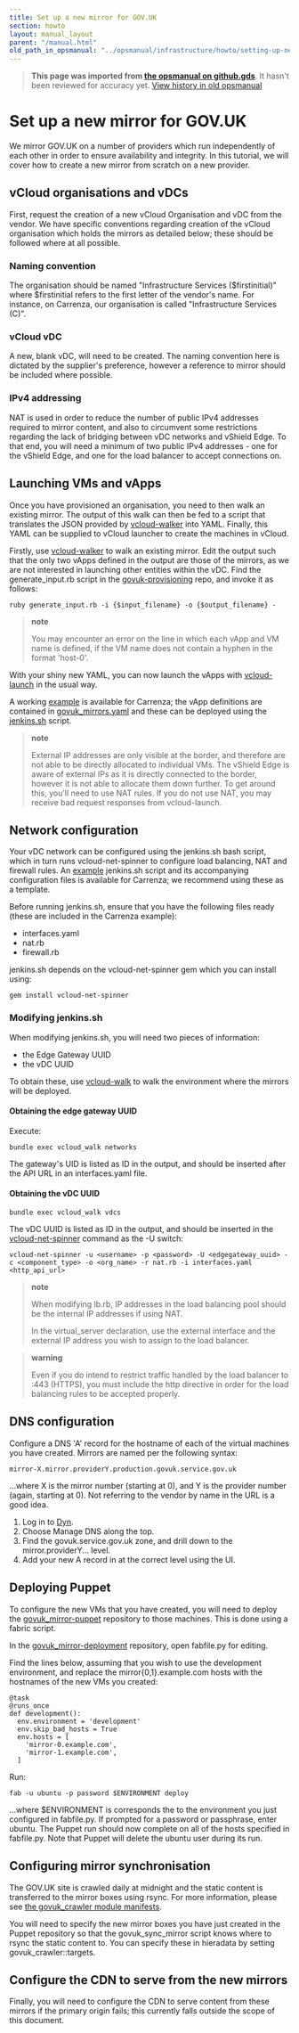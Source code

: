 ```yaml
---
title: Set up a new mirror for GOV.UK
section: howto
layout: manual_layout
parent: "/manual.html"
old_path_in_opsmanual: "../opsmanual/infrastructure/howto/setting-up-new-mirror.md"
---
```




> **This page was imported from [the opsmanual on github.gds](https://github.gds/gds/opsmanual)**.
It hasn't been reviewed for accuracy yet.
[View history in old opsmanual](https://github.gds/gds/opsmanual/tree/master/infrastructure/howto/setting-up-new-mirror.md)


# Set up a new mirror for GOV.UK

We mirror GOV.UK on a number of providers which run independently of
each other in order to ensure availability and integrity. In this
tutorial, we will cover how to create a new mirror from scratch on a new
provider.

## vCloud organisations and vDCs

First, request the creation of a new vCloud Organisation and vDC from
the vendor. We have specific conventions regarding creation of the
vCloud organisation which holds the mirrors as detailed below; these
should be followed where at all possible.

### Naming convention

The organisation should be named "Infrastructure Services
(\$firstinitial)" where \$firstinitial refers to the first letter of the
vendor's name. For instance, on Carrenza, our organisation is called
"Infrastructure Services (C)".

### vCloud vDC

A new, blank vDC, will need to be created. The naming convention here is
dictated by the supplier's preference, however a reference to mirror
should be included where possible.

### IPv4 addressing

NAT is used in order to reduce the number of public IPv4 addresses
required to mirror content, and also to circumvent some restrictions
regarding the lack of bridging between vDC networks and vShield Edge. To
that end, you will need a minimum of two public IPv4 addresses - one for
the vShield Edge, and one for the load balancer to accept connections
on.

## Launching VMs and vApps

Once you have provisioned an organisation, you need to then walk an
existing mirror. The output of this walk can then be fed to a script
that translates the JSON provided by
[vcloud-walker](https://github.com/alphagov/vcloud-walker) into YAML.
Finally, this YAML can be supplied to vCloud launcher to create the
machines in vCloud.

Firstly, use [vcloud-walker](https://github.gds/gds/vcloud-tools) to
walk an existing mirror. Edit the output such that the only two vApps
defined in the output are those of the mirrors, as we are not interested
in launching other entities within the vDC. Find the generate\_input.rb
script in the
[govuk-provisioning](https://github.gds/gds/govuk-provisioning) repo,
and invoke it as follows:

``` {.sourceCode .}
ruby generate_input.rb -i {$input_filename} -o {$output_filename} -
```

> **note**
>
> You may encounter an error on the line in which each vApp and VM name
> is defined, if the VM name does not contain a hyphen in the format
> 'host-0'.

With your shiny new YAML, you can now launch the vApps with
[vcloud-launch](https://github.gds/gds/vcloud-launch) in the usual way.

A working
[example](https://github.gds/gds/govuk_mirror-deployment/tree/master/vcloud_box/carrenza)
is available for Carrenza; the vApp definitions are contained in
[govuk\_mirrors.yaml](https://github.gds/gds/govuk_mirror-deployment/blob/master/vcloud_box/carrenza/govuk_mirrors.yaml)
and these can be deployed using the
[jenkins.sh](https://github.gds/gds/govuk_mirror-deployment/blob/master/vcloud_box/carrenza/jenkins.sh)
script.

> **note**
>
> External IP addresses are only visible at the border, and therefore
> are not able to be directly allocated to individual VMs. The vShield
> Edge is aware of external IPs as it is directly connected to the
> border, however it is not able to allocate them down further. To get
> around this, you'll need to use NAT rules. If you do not use NAT, you
> may receive bad request responses from vcloud-launch.

## Network configuration

Your vDC network can be configured using the jenkins.sh bash script,
which in turn runs vcloud-net-spinner to configure load balancing, NAT
and firewall rules. An
[example](https://github.gds/gds/govuk_mirror-deployment/tree/master/vcloud_net/carrenza)
jenkins.sh script and its accompanying configuration files is available
for Carrenza; we recommend using these as a template.

Before running jenkins.sh, ensure that you have the following files
ready (these are included in the Carrenza example):

-   interfaces.yaml
-   nat.rb
-   firewall.rb

jenkins.sh depends on the vcloud-net-spinner gem which you can install
using:

``` {.sourceCode .}
gem install vcloud-net-spinner
```

### Modifying jenkins.sh

When modifying jenkins.sh, you will need two pieces of information:

-   the Edge Gateway UUID
-   the vDC UUID

To obtain these, use [vcloud-walk](https:/github.gds/vcloud-walker) to
walk the environment where the mirrors will be deployed.

#### Obtaining the edge gateway UUID

Execute:

``` {.sourceCode .}
bundle exec vcloud_walk networks
```

The gateway's UID is listed as ID in the output, and should be inserted
after the API URL in an interfaces.yaml file.

#### Obtaining the vDC UUID

``` {.sourceCode .}
bundle exec vcloud_walk vdcs
```

The vDC UUID is listed as ID in the output, and should be inserted in
the [vcloud-net-spinner](https://github.com/alphagov/vcloud-net-spinner)
command as the -U switch:

``` {.sourceCode .}
vcloud-net-spinner -u <username> -p <password> -U <edgegateway_uuid> -c <component_type> -o <org_name> -r nat.rb -i interfaces.yaml <http_api_url>
```

> **note**
>
> When modifying lb.rb, IP addresses in the load balancing pool should
> be the internal IP addresses if using NAT.
>
> In the virtual\_server declaration, use the external interface and the
> external IP address you wish to assign to the load balancer.

> **warning**
>
> Even if you do intend to restrict traffic handled by the load balancer
> to :443 (HTTPS), you must include the http directive in order for the
> load balancing rules to be accepted properly.

## DNS configuration

Configure a DNS 'A' record for the hostname of each of the virtual
machines you have created. Mirrors are named per the following syntax:

``` {.sourceCode .}
mirror-X.mirror.providerY.production.govuk.service.gov.uk
```

...where X is the mirror number (starting at 0), and Y is the provider
number (again, starting at 0). Not referring to the vendor by name in
the URL is a good idea.

1.  Log in to [Dyn](https://manage.dynect.net).
2.  Choose Manage DNS along the top.
3.  Find the govuk.service.gov.uk zone, and drill down to
    the mirror.providerY... level.
4.  Add your new A record in at the correct level using the UI.

## Deploying Puppet

To configure the new VMs that you have created, you will need to deploy
the
[govuk\_mirror-puppet](https://github.com/alphagov/govuk_mirror-puppet)
repository to those machines. This is done using a fabric script.

In the
[govuk\_mirror-deployment](https://github.gds/gds/govuk_mirror-deployment)
repository, open fabfile.py for editing.

Find the lines below, assuming that you wish to use the development
environment, and replace the mirror{0,1}.example.com hosts with the
hostnames of the new VMs you created:

``` {.sourceCode .python}
@task
@runs_once
def development():
  env.environment = 'development'
  env.skip_bad_hosts = True
  env.hosts = [
    'mirror-0.example.com',
    'mirror-1.example.com',
  ]
```

Run:

``` {.sourceCode .}
fab -u ubuntu -p password $ENVIRONMENT deploy
```

...where \$ENVIRONMENT is corresponds the to the environment you just
configured in fabfile.py. If prompted for a password or passphrase,
enter ubuntu. The Puppet run should now complete on all of the hosts
specified in fabfile.py. Note that Puppet will delete the ubuntu user
during its run.

## Configuring mirror synchronisation

The GOV.UK site is crawled daily at midnight and the static content is
transferred to the mirror boxes using rsync. For more information,
please see [the govuk\_crawler module
manifests](https://github.com/alphagov/govuk-puppet/blob/master/modules/govuk_crawler/manifests/init.pp).

You will need to specify the new mirror boxes you have just created in
the Puppet repository so that the govuk\_sync\_mirror script knows where
to rsync the static content to. You can specify these in hieradata by
setting govuk\_crawler::targets.

## Configure the CDN to serve from the new mirrors

Finally, you will need to configure the CDN to serve content from these
mirrors if the primary origin fails; this currently falls outside the
scope of this document.

